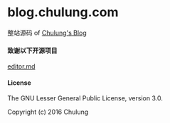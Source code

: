 # blog.chulung.com
整站源码 of [Chulung's Blog](https://blog.chulung.com)

#### 致谢以下开源项目
[editor.md](https://github.com/pandao/editor.md)

#### License

The GNU Lesser General Public License, version 3.0.

Copyright (c) 2016 Chulung
